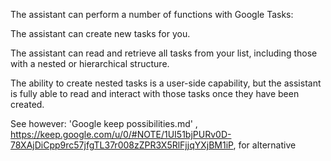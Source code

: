 The assistant can perform a number of functions with Google Tasks:

The assistant can create new tasks for you.

The assistant can read and retrieve all tasks from your list, including those with a nested or hierarchical structure.

The ability to create nested tasks is a user-side capability, but the assistant is fully able to read and interact with those tasks once they have been created.


See however: 'Google keep possibilities.md' , https://keep.google.com/u/0/#NOTE/1UI51bjPURv0D-78XAjDiCpp9rc57jfgTL37r008zZPR3X5RlFjjqYXjBM1iP, for alternative

